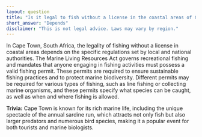 ```yaml
---
layout: question
title: "Is it legal to fish without a license in the coastal areas of Cape Town, South Africa?"
short_answer: "Depends"
disclaimer: "This is not legal advice. Laws may vary by region."
---
```


In Cape Town, South Africa, the legality of fishing without a license in coastal areas depends on the specific regulations set by local and national authorities. The Marine Living Resources Act governs recreational fishing and mandates that anyone engaging in fishing activities must possess a valid fishing permit. These permits are required to ensure sustainable fishing practices and to protect marine biodiversity. Different permits may be required for various types of fishing, such as line fishing or collecting marine organisms, and these permits specify what species can be caught, as well as when and where fishing is allowed.

**Trivia:** Cape Town is known for its rich marine life, including the unique spectacle of the annual sardine run, which attracts not only fish but also larger predators and numerous bird species, making it a popular event for both tourists and marine biologists.
